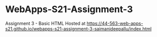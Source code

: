 # WebApps-S21-Assignment-3
Assignment 3 - Basic HTML
Hosted at <https://44-563-web-apps-s21.github.io/webapps-s21-assignment-3-saimanideepallu/index.html>
